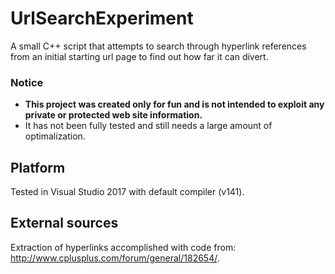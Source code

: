 # UrlSearchExperiment

A small C++ script that attempts to search through hyperlink references from an initial starting url page to find out how far it can divert.

### Notice
* **This project was created only for fun and is not intended to exploit any private or protected web site information.**
* It has not been fully tested and still needs a large amount of optimalization.

## Platform
Tested in Visual Studio 2017 with default compiler (v141).

## External sources
Extraction of hyperlinks accomplished with code from: http://www.cplusplus.com/forum/general/182654/.